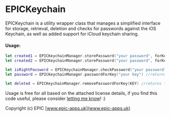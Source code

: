 # EPICKeychain

EPICKeychain is a utility wrapper class that manages a simplified interface for storage, retrieval, deletion and checks for passwords against the iOS Keychain, as well as added support for iCloud keychain sharing. 

#### Usage:
```swift
let created1 = EPICKeychainManager.storePassword("your password", forKey: "your key") //stores your password in the keychain for the key specified, returns true if password was succesfully stored. Can also be used to update you password in the keychain.
let created2 = EPICKeychainManager.storePassword("your password", forKey: "your key", iCloudAccessGroup: "com.yourcompany.yourapp") //stores your password in the icloud keychain for the key specified, returns true if password was succesfully stored. Can also be used to update you password in the keychain.

let isRightPassword = EPICKeychainManager.checkPassword("your password", forKey: "your key") //returns true if the key exists in the keychain and the passwords are equivalent
let password = EPICKeychainManager.passwordForKey("your key") //returns the stored password for your key, or nil if the key does not exist in the keychain

let deleted = EPICKeychainManager.removePasswordForKey(KEY) //returns true if the key/password combination was removed or not present in the keychain
```

Usage is free for all based on the attached license details, if you find this code useful, please consider [letting me know](helloworld@epic-apps.uk)! :)

Copyright (c) EPIC 
[www.epic-apps.uk](www.epic-apps.uk)